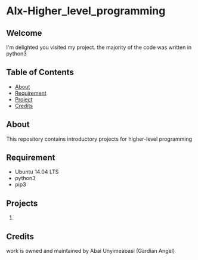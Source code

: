 # Alx-Higher_level_programming 

## Welcome
I'm delighted you visited my project. the majority of the code was written in python3

## Table of Contents
 * [About](#about)
 * [Requirement](requirement)
 * [Project](project)
 * [Credits](credits)

## About
This repository contains introductory projects for higher-level programming

## Requirement 
* Ubuntu 14.04 LTS
* python3
* pip3

## Projects
1. 

## Credits
work is owned and maintained by Abai Unyimeabasi (Gardian Angel)
